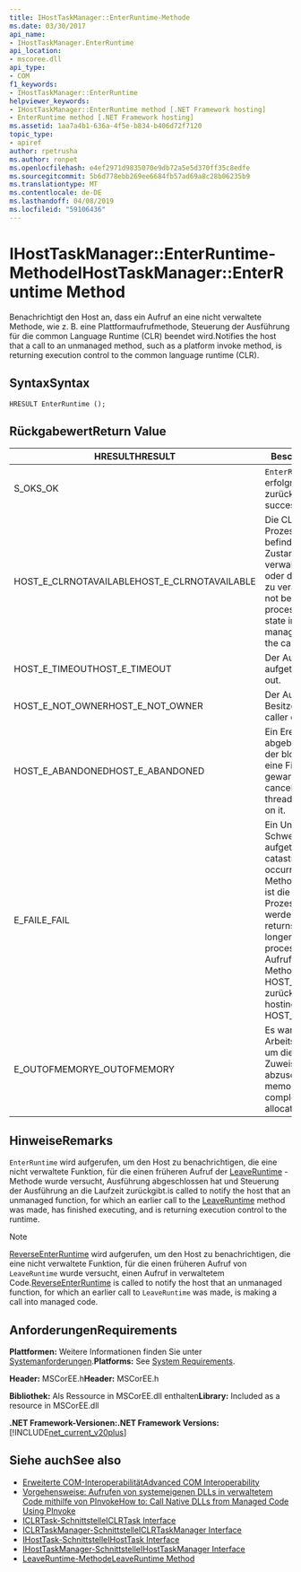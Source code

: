 ```yaml
---
title: IHostTaskManager::EnterRuntime-Methode
ms.date: 03/30/2017
api_name:
- IHostTaskManager.EnterRuntime
api_location:
- mscoree.dll
api_type:
- COM
f1_keywords:
- IHostTaskManager::EnterRuntime
helpviewer_keywords:
- IHostTaskManager::EnterRuntime method [.NET Framework hosting]
- EnterRuntime method [.NET Framework hosting]
ms.assetid: 1aa7a4b1-636a-4f5e-b834-b406d72f7120
topic_type:
- apiref
author: rpetrusha
ms.author: ronpet
ms.openlocfilehash: e4ef2971d9835070e9db72a5e5d370ff35c8edfe
ms.sourcegitcommit: 5b6d778ebb269ee6684fb57ad69a8c28b06235b9
ms.translationtype: MT
ms.contentlocale: de-DE
ms.lasthandoff: 04/08/2019
ms.locfileid: "59106436"
---
```

# <a name="ihosttaskmanagerenterruntime-method"></a><span data-ttu-id="6ea00-102">IHostTaskManager::EnterRuntime-Methode</span><span class="sxs-lookup"><span data-stu-id="6ea00-102">IHostTaskManager::EnterRuntime Method</span></span>
<span data-ttu-id="6ea00-103">Benachrichtigt den Host an, dass ein Aufruf an eine nicht verwaltete Methode, wie z. B. eine Plattformaufrufmethode, Steuerung der Ausführung für die common Language Runtime (CLR) beendet wird.</span><span class="sxs-lookup"><span data-stu-id="6ea00-103">Notifies the host that a call to an unmanaged method, such as a platform invoke method, is returning execution control to the common language runtime (CLR).</span></span>  
  
## <a name="syntax"></a><span data-ttu-id="6ea00-104">Syntax</span><span class="sxs-lookup"><span data-stu-id="6ea00-104">Syntax</span></span>  
  
```  
HRESULT EnterRuntime ();  
```  
  
## <a name="return-value"></a><span data-ttu-id="6ea00-105">Rückgabewert</span><span class="sxs-lookup"><span data-stu-id="6ea00-105">Return Value</span></span>  
  
|<span data-ttu-id="6ea00-106">HRESULT</span><span class="sxs-lookup"><span data-stu-id="6ea00-106">HRESULT</span></span>|<span data-ttu-id="6ea00-107">Beschreibung</span><span class="sxs-lookup"><span data-stu-id="6ea00-107">Description</span></span>|  
|-------------|-----------------|  
|<span data-ttu-id="6ea00-108">S_OK</span><span class="sxs-lookup"><span data-stu-id="6ea00-108">S_OK</span></span>|`EnterRuntime` <span data-ttu-id="6ea00-109">wurde erfolgreich zurückgegeben.</span><span class="sxs-lookup"><span data-stu-id="6ea00-109">returned successfully.</span></span>|  
|<span data-ttu-id="6ea00-110">HOST_E_CLRNOTAVAILABLE</span><span class="sxs-lookup"><span data-stu-id="6ea00-110">HOST_E_CLRNOTAVAILABLE</span></span>|<span data-ttu-id="6ea00-111">Die CLR wurde nicht in einen Prozess geladen und befindet sich in einem Zustand, in dem nicht verwalteten Code ausführen oder den Aufruf erfolgreich zu verarbeiten.</span><span class="sxs-lookup"><span data-stu-id="6ea00-111">The CLR has not been loaded into a process, or the CLR is in a state in which it cannot run managed code or process the call successfully.</span></span>|  
|<span data-ttu-id="6ea00-112">HOST_E_TIMEOUT</span><span class="sxs-lookup"><span data-stu-id="6ea00-112">HOST_E_TIMEOUT</span></span>|<span data-ttu-id="6ea00-113">Der Aufruf ist ein Timeout aufgetreten.</span><span class="sxs-lookup"><span data-stu-id="6ea00-113">The call timed out.</span></span>|  
|<span data-ttu-id="6ea00-114">HOST_E_NOT_OWNER</span><span class="sxs-lookup"><span data-stu-id="6ea00-114">HOST_E_NOT_OWNER</span></span>|<span data-ttu-id="6ea00-115">Der Aufrufer ist nicht Besitzer der Sperre.</span><span class="sxs-lookup"><span data-stu-id="6ea00-115">The caller does not own the lock.</span></span>|  
|<span data-ttu-id="6ea00-116">HOST_E_ABANDONED</span><span class="sxs-lookup"><span data-stu-id="6ea00-116">HOST_E_ABANDONED</span></span>|<span data-ttu-id="6ea00-117">Ein Ereignis wurde abgebrochen, während sich der blockierte Thread oder eine Fiber darauf gewartet.</span><span class="sxs-lookup"><span data-stu-id="6ea00-117">An event was canceled while a blocked thread or fiber was waiting on it.</span></span>|  
|<span data-ttu-id="6ea00-118">E_FAIL</span><span class="sxs-lookup"><span data-stu-id="6ea00-118">E_FAIL</span></span>|<span data-ttu-id="6ea00-119">Ein Unbekannter Schwerwiegender Fehler ist aufgetreten.</span><span class="sxs-lookup"><span data-stu-id="6ea00-119">An unknown catastrophic failure occurred.</span></span> <span data-ttu-id="6ea00-120">Wenn eine Methode E_FAIL zurückgibt, ist die CLR nicht mehr im Prozess verwendet werden.</span><span class="sxs-lookup"><span data-stu-id="6ea00-120">When a method returns E_FAIL, the CLR is no longer usable within the process.</span></span> <span data-ttu-id="6ea00-121">Nachfolgende Aufrufe zum Hosten der Methoden HOST_E_CLRNOTAVAILABLE zurück.</span><span class="sxs-lookup"><span data-stu-id="6ea00-121">Subsequent calls to hosting methods return HOST_E_CLRNOTAVAILABLE.</span></span>|  
|<span data-ttu-id="6ea00-122">E_OUTOFMEMORY</span><span class="sxs-lookup"><span data-stu-id="6ea00-122">E_OUTOFMEMORY</span></span>|<span data-ttu-id="6ea00-123">Es war nicht genügend Arbeitsspeicher verfügbar, um die angeforderte Zuweisung abzuschließen.</span><span class="sxs-lookup"><span data-stu-id="6ea00-123">Not enough memory was available to complete the requested allocation.</span></span>|  
  
## <a name="remarks"></a><span data-ttu-id="6ea00-124">Hinweise</span><span class="sxs-lookup"><span data-stu-id="6ea00-124">Remarks</span></span>  
 `EnterRuntime` <span data-ttu-id="6ea00-125">wird aufgerufen, um den Host zu benachrichtigen, die eine nicht verwaltete Funktion, für die einen früheren Aufruf der [LeaveRuntime](../../../../docs/framework/unmanaged-api/hosting/ihosttaskmanager-leaveruntime-method.md) -Methode wurde versucht, Ausführung abgeschlossen hat und Steuerung der Ausführung an die Laufzeit zurückgibt.</span><span class="sxs-lookup"><span data-stu-id="6ea00-125">is called to notify the host that an unmanaged function, for which an earlier call to the [LeaveRuntime](../../../../docs/framework/unmanaged-api/hosting/ihosttaskmanager-leaveruntime-method.md) method was made, has finished executing, and is returning execution control to the runtime.</span></span>  
  
> [!NOTE]
>  <span data-ttu-id="6ea00-126">[ReverseEnterRuntime](../../../../docs/framework/unmanaged-api/hosting/ihosttaskmanager-reverseenterruntime-method.md) wird aufgerufen, um den Host zu benachrichtigen, die eine nicht verwaltete Funktion, für die einen früheren Aufruf von `LeaveRuntime` wurde versucht, einen Aufruf in verwaltetem Code.</span><span class="sxs-lookup"><span data-stu-id="6ea00-126">[ReverseEnterRuntime](../../../../docs/framework/unmanaged-api/hosting/ihosttaskmanager-reverseenterruntime-method.md) is called to notify the host that an unmanaged function, for which an earlier call to `LeaveRuntime` was made, is making a call into managed code.</span></span>  
  
## <a name="requirements"></a><span data-ttu-id="6ea00-127">Anforderungen</span><span class="sxs-lookup"><span data-stu-id="6ea00-127">Requirements</span></span>  
 <span data-ttu-id="6ea00-128">**Plattformen:** Weitere Informationen finden Sie unter [Systemanforderungen](../../../../docs/framework/get-started/system-requirements.md).</span><span class="sxs-lookup"><span data-stu-id="6ea00-128">**Platforms:** See [System Requirements](../../../../docs/framework/get-started/system-requirements.md).</span></span>  
  
 <span data-ttu-id="6ea00-129">**Header:** MSCorEE.h</span><span class="sxs-lookup"><span data-stu-id="6ea00-129">**Header:** MSCorEE.h</span></span>  
  
 <span data-ttu-id="6ea00-130">**Bibliothek:** Als Ressource in MSCorEE.dll enthalten</span><span class="sxs-lookup"><span data-stu-id="6ea00-130">**Library:** Included as a resource in MSCorEE.dll</span></span>  
  
 **<span data-ttu-id="6ea00-131">.NET Framework-Versionen:</span><span class="sxs-lookup"><span data-stu-id="6ea00-131">.NET Framework Versions:</span></span>** [!INCLUDE[net_current_v20plus](../../../../includes/net-current-v20plus-md.md)]  
  
## <a name="see-also"></a><span data-ttu-id="6ea00-132">Siehe auch</span><span class="sxs-lookup"><span data-stu-id="6ea00-132">See also</span></span>

- [<span data-ttu-id="6ea00-133">Erweiterte COM-Interoperabilität</span><span class="sxs-lookup"><span data-stu-id="6ea00-133">Advanced COM Interoperability</span></span>](https://docs.microsoft.com/previous-versions/dotnet/netframework-4.0/bd9cdfyx)
- [<span data-ttu-id="6ea00-134">Vorgehensweise: Aufrufen von systemeigenen DLLs in verwaltetem Code mithilfe von PInvoke</span><span class="sxs-lookup"><span data-stu-id="6ea00-134">How to: Call Native DLLs from Managed Code Using PInvoke</span></span>](/cpp/dotnet/how-to-call-native-dlls-from-managed-code-using-pinvoke)
- [<span data-ttu-id="6ea00-135">ICLRTask-Schnittstelle</span><span class="sxs-lookup"><span data-stu-id="6ea00-135">ICLRTask Interface</span></span>](../../../../docs/framework/unmanaged-api/hosting/iclrtask-interface.md)
- [<span data-ttu-id="6ea00-136">ICLRTaskManager-Schnittstelle</span><span class="sxs-lookup"><span data-stu-id="6ea00-136">ICLRTaskManager Interface</span></span>](../../../../docs/framework/unmanaged-api/hosting/iclrtaskmanager-interface.md)
- [<span data-ttu-id="6ea00-137">IHostTask-Schnittstelle</span><span class="sxs-lookup"><span data-stu-id="6ea00-137">IHostTask Interface</span></span>](../../../../docs/framework/unmanaged-api/hosting/ihosttask-interface.md)
- [<span data-ttu-id="6ea00-138">IHostTaskManager-Schnittstelle</span><span class="sxs-lookup"><span data-stu-id="6ea00-138">IHostTaskManager Interface</span></span>](../../../../docs/framework/unmanaged-api/hosting/ihosttaskmanager-interface.md)
- [<span data-ttu-id="6ea00-139">LeaveRuntime-Methode</span><span class="sxs-lookup"><span data-stu-id="6ea00-139">LeaveRuntime Method</span></span>](../../../../docs/framework/unmanaged-api/hosting/ihosttaskmanager-leaveruntime-method.md)

